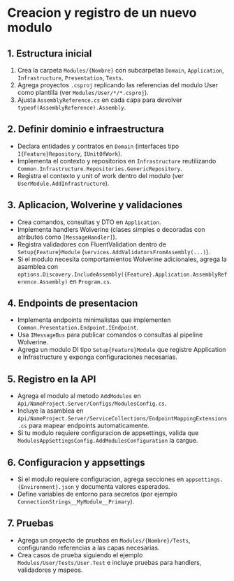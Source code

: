 # Creacion y registro de un nuevo modulo

## 1. Estructura inicial
1. Crea la carpeta `Modules/{Nombre}` con subcarpetas `Domain`, `Application`, `Infrastructure`, `Presentation`, `Tests`.
2. Agrega proyectos `.csproj` replicando las referencias del modulo User como plantilla (ver `Modules/User/*/*.csproj`).
3. Ajusta `AssemblyReference.cs` en cada capa para devolver `typeof(AssemblyReference).Assembly`.

## 2. Definir dominio e infraestructura
- Declara entidades y contratos en `Domain` (interfaces tipo `I{Feature}Repository`, `IUnitOfWork`).
- Implementa el contexto y repositorios en `Infrastructure` reutilizando `Common.Infrastructure.Repositories.GenericRepository`.
- Registra el contexto y unit of work dentro del modulo (ver `UserModule.AddInfrastructure`).

## 3. Aplicacion, Wolverine y validaciones
- Crea comandos, consultas y DTO en `Application`.
- Implementa handlers Wolverine (clases simples o decoradas con atributos como `[MessageHandler]`).
- Registra validadores con FluentValidation dentro de `Setup{Feature}Module` (`services.AddValidatorsFromAssembly(...)`).
- Si el modulo necesita comportamientos Wolverine adicionales, agrega la asamblea con `options.Discovery.IncludeAssembly({Feature}.Application.AssemblyReference.Assembly)` en `Program.cs`.

## 4. Endpoints de presentacion
- Implementa endpoints minimalistas que implementen `Common.Presentation.Endpoint.IEndpoint`.
- Usa `IMessageBus` para publicar comandos o consultas al pipeline Wolverine.
- Agrega un modulo DI tipo `Setup{Feature}Module` que registre Application e Infrastructure y exponga configuraciones necesarias.

## 5. Registro en la API
- Agrega el modulo al metodo `AddModules` en `Api/NameProject.Server/Configs/ModulesConfig.cs`.
- Incluye la asamblea en `Api/NameProject.Server/ServiceCollections/EndpointMappingExtensions.cs` para mapear endpoints automaticamente.
- Si tu modulo requiere configuracion de appsettings, valida que `ModulesAppSettingsConfig.AddModulesConfiguration` la cargue.

## 6. Configuracion y appsettings
- Si el modulo requiere configuracion, agrega secciones en `appsettings.{Environment}.json` y documenta valores esperados.
- Define variables de entorno para secretos (por ejemplo `ConnectionStrings__MyModule__Primary`).

## 7. Pruebas
- Agrega un proyecto de pruebas en `Modules/{Nombre}/Tests`, configurando referencias a las capas necesarias.
- Crea casos de prueba siguiendo el ejemplo `Modules/User/Tests/User.Test` e incluye pruebas para handlers, validadores y mapeos.
